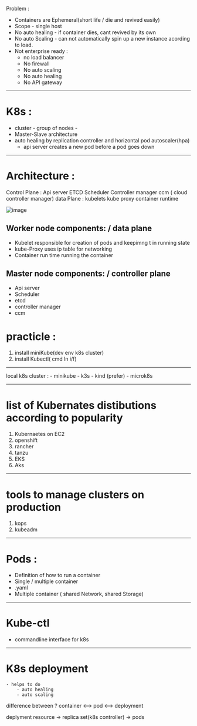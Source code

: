 Problem :
- Containers are Ephemeral(short life / die and revived easily)
- Scope - single host 
- No auto healing - if container dies, cant revived by its own
- No auto Scaling - can not automatically spin up a new instance acording to load.
- Not enterprise ready :
    - no load balancer
    - No firewall
    - No auto scaling
    - No auto healing
    - No API gateway

*****
# K8s :
  - cluster - group of nodes - 
  - Master-Slave architecture
  - auto healing by replication controller and horizontal pod autoscaler(hpa)
      - api server creates a new pod before a pod goes down

*****
# Architecture :
Control Plane :
    Api server
    ETCD
    Scheduler
    Controller manager
    ccm ( cloud controller manager)
data Plane :
    kubelets
    kube proxy
    container runtime

![image](https://github.com/ashu9439/Study/assets/46566670/f8f2efae-d998-427e-922d-302de377afc0)

## Worker node components: / data plane
 - Kubelet
        responsible for creation of pods and keepimng t in running state 
 - kube-Proxy
        uses ip table for networking 
 - Container run time
       running the container

## Master node components: / controller plane
- Api server
- Scheduler
- etcd
- controller manager
- ccm

# practicle :
 1. install miniKube(dev env k8s cluster)
 2. install Kubectl( cmd ln i/f)

****
local k8s cluster :
    - minikube
    - k3s
    - kind (prefer)
    - microk8s
    

****

# list of Kubernates distibutions according to popularity
1. Kubernaetes on EC2
2. openshift
3. rancher
4. tanzu
5. EKS
6. Aks

*****
# tools to manage clusters on production
1. kops
2. kubeadm
****

# Pods :
-	Definition of how to run a container
-	Single / multiple container
-	.yaml 
-	Multiple container ( shared Network, shared Storage)


****
# Kube-ctl 
 - commandline interface for k8s


*****
# K8s deployment
    - helps to do 
        - auto healing 
        - auto scaling

difference between ?
container <--> pod   <--> deployment 

deplyment resource -> replica set(k8s controller) -> pods
   
    
    
    
    
